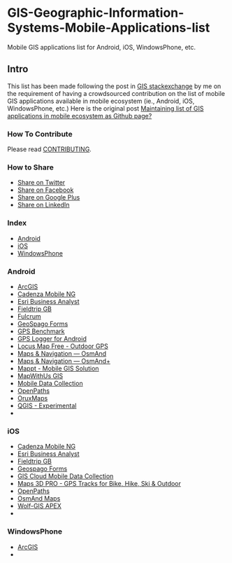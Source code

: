 # GIS-Geographic-Information-Systems-Mobile-Applications-list
Mobile GIS applications list for Android, iOS, WindowsPhone, etc.

## Intro
This list has been made following the post in [GIS stackexchange](http://gis.stackexchange.com) by me on the requirement of having a crowdsourced contribution on the list of mobile GIS applications available in mobile ecosystem (ie., Android, iOS, WindowsPhone, etc.)
Here is the original post [Maintaining list of GIS applications in mobile ecosystem as Github page?](http://gis.stackexchange.com/questions/206457/maintaining-list-of-gis-applications-in-mobile-ecosystem-as-github-page)

### How To Contribute

Please read [CONTRIBUTING](/CONTRIBUTING.md).

### How to Share
+ [Share on Twitter](http://twitter.com/home?status=https://github.com/akarsh/GIS-Geographic-Information-Systems-Mobile-Applications-list)
+ [Share on Facebook](http://www.facebook.com/sharer/sharer.php?s=100&p[url]=https://github.com/akarsh/GIS-Geographic-Information-Systems-Mobile-Applications-list)
+ [Share on Google Plus](https://plus.google.com/share?url=https://github.com/akarsh/GIS-Geographic-Information-Systems-Mobile-Applications-list)
+ [Share on LinkedIn](http://www.linkedin.com/shareArticle?mini=true&url=https://github.com/akarsh/GIS-Geographic-Information-Systems-Mobile-Applications-list)

### Index
* [Android](#android)
* [iOS](#ios)
* [WindowsPhone](#windowsphone)

### Android
* [ArcGIS](https://play.google.com/store/apps/details?id=com.esri.android.client)
* [Cadenza Mobile NG](https://play.google.com/store/apps/details?id=net.disy.cadenza.mobile.app&hl=en)
* [Esri Business Analyst](https://play.google.com/store/apps/details?id=com.esri.bao.baomobile&hl=en)
* [Fieldtrip GB](https://play.google.com/store/apps/details?id=uk.ac.edina.mobile)
* [Fulcrum](https://play.google.com/store/apps/details?id=com.spatialnetworks.fulcrum&hl=en)
* [GeoSpago Forms](https://play.google.com/store/apps/details?id=com.geospago)
* [GPS Benchmark](https://play.google.com/store/apps/details?id=com.gpsbenchmark.android)
* [GPS Logger for Android](https://play.google.com/store/apps/details?id=com.mendhak.gpslogger)
* [Locus Map Free - Outdoor GPS](https://play.google.com/store/apps/details?id=menion.android.locus&feature=related_apps)
* [Maps & Navigation — OsmAnd](https://play.google.com/store/apps/details?id=net.osmand)
* [Maps & Navigation — OsmAnd+](https://play.google.com/store/apps/details?id=net.osmand.plus)
* [Mappt - Mobile GIS Solution](https://play.google.com/store/apps/details?id=au.com.mappt)
* [MapWithUs GIS](https://play.google.com/store/apps/details?id=com.geomonkey.mapwithus&hl=en)
* [Mobile Data Collection](https://play.google.com/store/apps/details?id=com.giscloud.mdc)
* [OpenPaths](https://play.google.com/store/apps/details?id=com.nytco.rnd.OpenPaths)
* [OruxMaps](https://play.google.com/store/apps/details?id=com.orux.oruxmaps)
* [QGIS - Experimental](https://play.google.com/store/apps/details?id=org.qgis.qgis&hl=en)
* 

### iOS
* [Cadenza Mobile NG](https://itunes.apple.com/us/app/cadenza-mobile-ng/id1052754530?mt=8)
* [Esri Business Analyst](https://itunes.apple.com/us/app/bao-mobile/id936839636?mt=8)
* [Fieldtrip GB](https://itunes.apple.com/gb/app/fieldtrip-gb/id626772131?mt=8)
* [Geospago Forms](https://itunes.apple.com/us/app/geospago-forms/id963602509?mt=8)
* [GIS Cloud Mobile Data Collection](https://itunes.apple.com/us/app/gis-cloud-mobile-data-collection/id640535923)
* [Maps 3D PRO - GPS Tracks for Bike, Hike, Ski & Outdoor](https://itunes.apple.com/us/app/Maps-3d/id391304000?mt=8)
* [OpenPaths](https://itunes.apple.com/app/openpaths/id493605283)
* [OsmAnd Maps](https://itunes.apple.com/app/apple-store/id934850257?mt=8)
* [Wolf-GIS APEX](https://itunes.apple.com/us/app/wolf-gis-apex/id430366157?mt=8)
* 

### WindowsPhone
* [ArcGIS](https://www.microsoft.com/en-us/store/p/arcgis/9nblggh0cbpx)
* 

